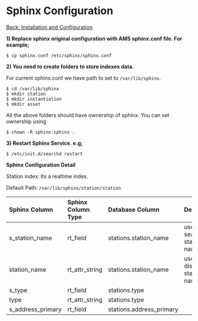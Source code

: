 Sphinx Configuration
===
[Back: Installation and Configuration](install-configure.md)

**1) Replace sphinx original configuration with AMS sphinx.conf file. For example;**

	$ cp sphinx.conf /etc/sphinx/sphinx.conf

**2) You need to create folders to store indexes data.**

For current sphinx.conf we have path to set to `/var/lib/sphinx`.

	$ cd /var/lib/sphinx
	$ mkdir station
	$ mkdir instantiation
	$ mkdir asset
	
All the above folders should have ownership of sphinx. You can set ownership using 

	$ chown -R sphinx:sphinx .

**3) Restart Sphinx Service. e.g;**
	
	$ /etc/init.d/searchd restart

**Sphinx Configuration Detail**

Station index: Its a realtime index.

Default Path: `/var/lib/sphinx/station/station`

| Sphinx Column  | Sphinx Column Type  | Database Column | Description |
| :------------- | :-------------------| :---------------| :-------------|
| s_station_name | rt_field			   | stations.station_name	| used to search on station name|
| station_name   | rt_attr_string           |   stations.station_name	| use to display station name|
| s_type         | rt_field           |    stations.type			||
| type           | rt_attr_string           |    stations.type		||
| s_address_primary | rt_field        |    stations.address_primary	||
